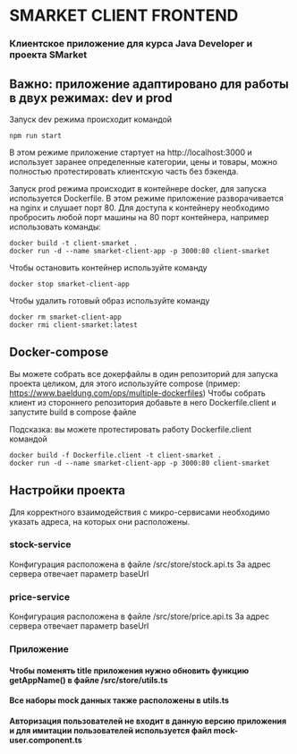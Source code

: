 # SMARKET CLIENT FRONTEND

### Клиентское приложение для курса Java Developer и проекта SMarket

## Важно: приложение адаптировано для работы в двух режимах: dev и prod

Запуск dev режима происходит командой 

````shell
npm run start
````
В этом режиме приложение стартует на http://localhost:3000 и использует заранее определенные категории, цены и товары, 
можно полностью протестировать клиентскую часть без бэкенда.


Запуск prod режима происходит в контейнере docker, для запуска используется Dockerfile.
В этом режиме приложение разворачивается на nginx и слушает порт 80. Для доступа к контейнеру
необходимо пробросить любой порт машины на 80 порт контейнера, например использовать команды:

````shell
docker build -t client-smarket .
docker run -d --name smarket-client-app -p 3000:80 client-smarket
````

Чтобы остановить контейнер используйте команду 

````shell
docker stop smarket-client-app
````

Чтобы удалить готовый образ используйте команду

````shell
docker rm smarket-client-app
docker rmi client-smarket:latest
````

## Docker-compose
Вы можете собрать все докерфайлы в один репозиторий для запуска проекта целиком, для этого используйте compose (пример: https://www.baeldung.com/ops/multiple-dockerfiles)
Чтобы собрать клиент из стороннего репозитория добавьте в него Dockerfile.client и запустите build в compose файле

Подсказка: вы можете протестировать работу Dockerfile.client командой
````shell
docker build -f Dockerfile.client -t client-smarket .
docker run -d --name smarket-client-app -p 3000:80 client-smarket
````

## Настройки проекта
Для корректного взаимодействия с микро-сервисами необходимо указать адреса, на которых они расположены.

### stock-service
Конфигурация расположена в файле /src/store/stock.api.ts
За адрес сервера отвечает параметр baseUrl

### price-service
Конфигурация расположена в файле /src/store/price.api.ts
За адрес сервера отвечает параметр baseUrl

### Приложение
#### Чтобы поменять title приложения нужно обновить функцию getAppName() в файле /src/store/utils.ts
#### Все наборы mock данных также расположены в utils.ts
#### Авторизация пользователей не входит в данную версию приложения и для имитации пользователей используется файл mock-user.component.ts
